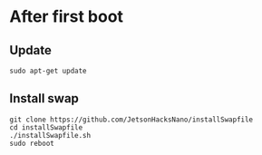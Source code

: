# After first boot

## Update
```
sudo apt-get update
```

## Install swap
```
git clone https://github.com/JetsonHacksNano/installSwapfile
cd installSwapfile
./installSwapfile.sh
sudo reboot
```
